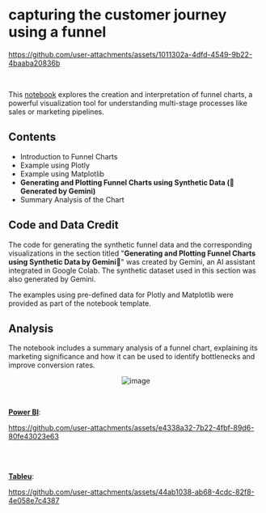 # capturing the customer journey using a funnel



https://github.com/user-attachments/assets/1011302a-4dfd-4549-9b22-4baaba20836b


<br>




This [notebook](https://github.com/Kmohamedalie/Funnel-Chart-Customer_Analytics/blob/master/Funnel_Chart_%F0%9F%8C%AA%EF%B8%8F%F0%9F%93%88.ipynb) explores the creation and interpretation of funnel charts, a powerful visualization tool for understanding multi-stage processes like sales or marketing pipelines.


## Contents

- Introduction to Funnel Charts
- Example using Plotly
- Example using Matplotlib
- **Generating and Plotting Funnel Charts using Synthetic Data (🤖 Generated by Gemini)**
- Summary Analysis of the Chart

## Code and Data Credit

The code for generating the synthetic funnel data and the corresponding visualizations in the section titled "**Generating and Plotting Funnel Charts using Synthetic Data by Gemini🤖**" was created by Gemini, an AI assistant integrated in Google Colab. The synthetic dataset used in this section was also generated by Gemini.

The examples using pre-defined data for Plotly and Matplotlib were provided as part of the notebook template.

## Analysis

The notebook includes a summary analysis of a funnel chart, explaining its marketing significance and how it can be used to identify bottlenecks and improve conversion rates.

<div align="center">

![image](https://github.com/user-attachments/assets/53a058b4-38b8-4f3e-a0cd-4d78afdcd379)

</div>

<br>


**[Power BI](https://github.com/Kmohamedalie/Funnel-Chart/blob/master/Funnel%20Chart%20-%20Power%20BI.pbix)**:



https://github.com/user-attachments/assets/e4338a32-7b22-4fbf-89d6-80fe43023e63



<br>


<br>

**[Tableu](https://github.com/Kmohamedalie/Funnel-Chart/blob/master/Funnel%20Chart%20-%20Power%20BI.pbix)**:

https://github.com/user-attachments/assets/44ab1038-ab68-4cdc-82f8-4e058e7c4387







